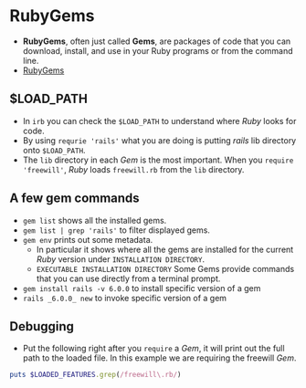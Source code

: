 # RubyGems
- **RubyGems**, often just called **Gems**, are packages of code that you can download, install, and use in your Ruby programs or from the command line.
- [RubyGems](https://rubygems.org/)

## $LOAD_PATH
- In `irb` you can check the `$LOAD_PATH` to understand where *Ruby* looks for code.
- By using `requrie 'rails'` what you are doing is putting *rails* lib directory onto `$LOAD_PATH`.
- The `lib` directory in each *Gem* is the most important. When you `require 'freewill'`, *Ruby* loads `freewill.rb` from the `lib` directory.

## A few gem commands
- `gem list` shows all the installed gems.
- `gem list | grep 'rails'` to filter displayed gems.
- `gem env` prints out some metadata. 
	- In particular it shows where all the gems are installed for the current *Ruby* version under `INSTALLATION DIRECTORY`.
	- `EXECUTABLE INSTALLATION DIRECTORY` Some Gems provide commands that you can use directly from a terminal prompt.
- `gem install rails -v 6.0.0` to install specific version of a gem
- `rails _6.0.0_ new` to invoke specific version of a gem


## Debugging
- Put the following right after you `require` a *Gem*, it will print out the full path to the loaded file. In this example we are requiring the freewill *Gem*.
```ruby
puts $LOADED_FEATURES.grep(/freewill\.rb/)
```